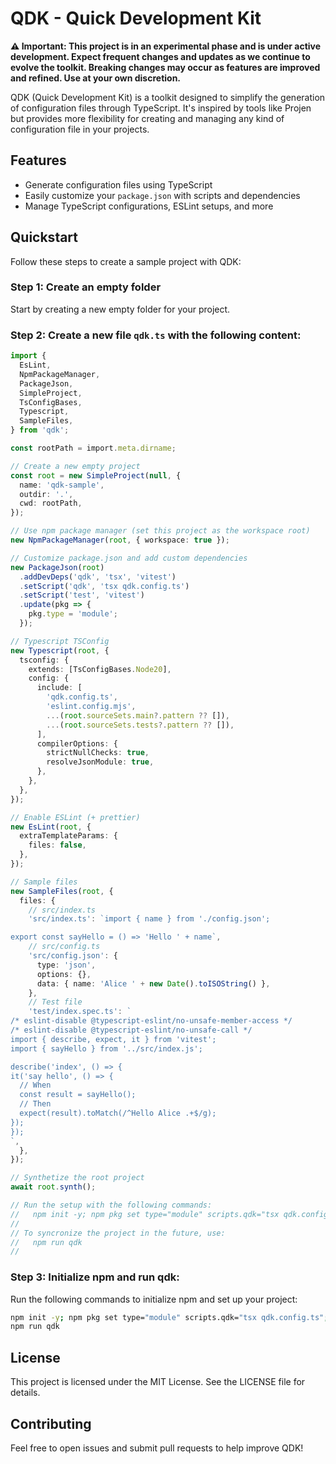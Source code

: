 # QDK - Quick Development Kit

**⚠️ Important: This project is in an experimental phase and is under active development. Expect frequent changes and updates as we continue to evolve the toolkit. Breaking changes may occur as features are improved and refined. Use at your own discretion.**


QDK (Quick Development Kit) is a toolkit designed to simplify the generation of configuration files through TypeScript. It's inspired by tools like Projen but provides more flexibility for creating and managing any kind of configuration file in your projects.

## Features

- Generate configuration files using TypeScript
- Easily customize your `package.json` with scripts and dependencies
- Manage TypeScript configurations, ESLint setups, and more

## Quickstart

Follow these steps to create a sample project with QDK:

### Step 1: Create an empty folder

Start by creating a new empty folder for your project.

### Step 2: Create a new file `qdk.ts` with the following content:

```ts
import {
  EsLint,
  NpmPackageManager,
  PackageJson,
  SimpleProject,
  TsConfigBases,
  Typescript,
  SampleFiles,
} from 'qdk';

const rootPath = import.meta.dirname;

// Create a new empty project
const root = new SimpleProject(null, {
  name: 'qdk-sample',
  outdir: '.',
  cwd: rootPath,
});

// Use npm package manager (set this project as the workspace root)
new NpmPackageManager(root, { workspace: true });

// Customize package.json and add custom dependencies
new PackageJson(root)
  .addDevDeps('qdk', 'tsx', 'vitest')
  .setScript('qdk', 'tsx qdk.config.ts')
  .setScript('test', 'vitest')
  .update(pkg => {
    pkg.type = 'module';
  });

// Typescript TSConfig
new Typescript(root, {
  tsconfig: {
    extends: [TsConfigBases.Node20],
    config: {
      include: [
        'qdk.config.ts',
        'eslint.config.mjs',
        ...(root.sourceSets.main?.pattern ?? []),
        ...(root.sourceSets.tests?.pattern ?? []),
      ],
      compilerOptions: {
        strictNullChecks: true,
        resolveJsonModule: true,
      },
    },
  },
});

// Enable ESLint (+ prettier)
new EsLint(root, {
  extraTemplateParams: {
    files: false,
  },
});

// Sample files
new SampleFiles(root, {
  files: {
    // src/index.ts
    'src/index.ts': `import { name } from './config.json';

export const sayHello = () => 'Hello ' + name`,
    // src/config.ts
    'src/config.json': {
      type: 'json',
      options: {},
      data: { name: 'Alice ' + new Date().toISOString() },
    },
    // Test file
    'test/index.spec.ts': `
/* eslint-disable @typescript-eslint/no-unsafe-member-access */
/* eslint-disable @typescript-eslint/no-unsafe-call */
import { describe, expect, it } from 'vitest';
import { sayHello } from '../src/index.js';

describe('index', () => {
it('say hello', () => {
  // When
  const result = sayHello();
  // Then
  expect(result).toMatch(/^Hello Alice .+$/g);
});
});
`,
  },
});

// Synthetize the root project
await root.synth();

// Run the setup with the following commands:
//   npm init -y; npm pkg set type="module" scripts.qdk="tsx qdk.config.ts"; npm install --save-dev qdk tsx
//
// To syncronize the project in the future, use:
//   npm run qdk
//
```

### Step 3: Initialize npm and run qdk:
Run the following commands to initialize npm and set up your project:

```sh
npm init -y; npm pkg set type="module" scripts.qdk="tsx qdk.config.ts"; npm install --save-dev qdk tsx
npm run qdk
```

## License
This project is licensed under the MIT License. See the LICENSE file for details.

## Contributing
Feel free to open issues and submit pull requests to help improve QDK!
